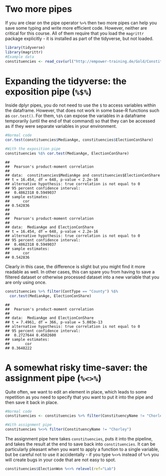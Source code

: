 
# Two more pipes

If you are clear on the pipe operator `%>%` then two more pipes can help you save some typing and write more efficient code. However, neither are critical for this course. All of them require that you load the `magrittr` package explicitly - it is installed as part of the tidyverse, but not loaded.


```r
library(tidyverse)
library(magrittr)
#Example data
constituencies <- read_csv(url("http://empower-training.de/Gold/ConstituencyData2019.csv"), col_types = "_cfddddfffddddfffdfdddd")
```

# Expanding the tidyverse: the exposition pipe (`%$%`)

Inside dplyr pipes, you do not need to use the `$` to access variables within the dataframe. However, that does not work in some base-R functions such as `cor.test()`. For them, `%$%` can expose the variables in a dataframe temporarily (until the end of that command) so that they can be accessed as if they were separate variables in your environment.


```r
#Normal code
cor.test(constituencies$MedianAge, constituencies$ElectionConShare)

#With the exposition pipe
constituencies %$% cor.test(MedianAge, ElectionConShare)
```

```
## 
## 	Pearson's product-moment correlation
## 
## data:  constituencies$MedianAge and constituencies$ElectionConShare
## t = 16.454, df = 648, p-value < 2.2e-16
## alternative hypothesis: true correlation is not equal to 0
## 95 percent confidence interval:
##  0.4862318 0.5949037
## sample estimates:
##      cor 
## 0.542836 
## 
## 
## 	Pearson's product-moment correlation
## 
## data:  MedianAge and ElectionConShare
## t = 16.454, df = 648, p-value < 2.2e-16
## alternative hypothesis: true correlation is not equal to 0
## 95 percent confidence interval:
##  0.4862318 0.5949037
## sample estimates:
##      cor 
## 0.542836
```

Clearly in this case, the difference is slight but you might find it more readable as well. In other cases, this can spare you from having to save a filtered dataset or otherwise processed dataset into a new variable that you are only using once.


```r
constituencies %>% filter(ContType == "County") %$% 
  cor.test(MedianAge, ElectionConShare)
```

```
## 
## 	Pearson's product-moment correlation
## 
## data:  MedianAge and ElectionConShare
## t = 7.4961, df = 366, p-value = 5.003e-13
## alternative hypothesis: true correlation is not equal to 0
## 95 percent confidence interval:
##  0.2727644 0.4502600
## sample estimates:
##       cor 
## 0.3648222
```

# A somewhat risky time-saver: the assignment pipe (`%<>%`)

Quite often, we want to edit an element in place, which leads to some repetition as you need to specify that you want to put it into the pipe and then save it back in place.


```r
#Normal code
constituencies <- constituencies %>% filter(ConstituencyName != "Chorley")

#With assignment pipe
constituencies %<>% filter(ConstituencyName != "Chorley")
```

The assignment pipe here takes `constituencies`, puts it into the pipeline, and takes the result at the end to save back into `constituencies`. It can be particularly pleasant when you want to apply a function to a single variable, but be careful not to use it accidentally - if you type `%<>%` instead of `%>%` you will create bugs in your code that are not easy to spot.


```r
constituencies$ElectionWon %<>% relevel(ref="Lab")
```

